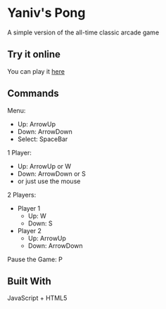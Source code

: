 # Yaniv's Pong

A simple version of the all-time classic arcade game

## Try it online

You can play it [here](https://pong.yanivgoldfrid.com)

## Commands

Menu:
- Up: ArrowUp
- Down: ArrowDown
- Select: SpaceBar

1 Player:
- Up: ArrowUp or W
- Down: ArrowDown or S
- or just use the mouse

2 Players:
- Player 1
  - Up: W
  - Down: S
- Player 2
  - Up: ArrowUp
  - Down: ArrowDown

Pause the Game: P

## Built With

JavaScript + HTML5
